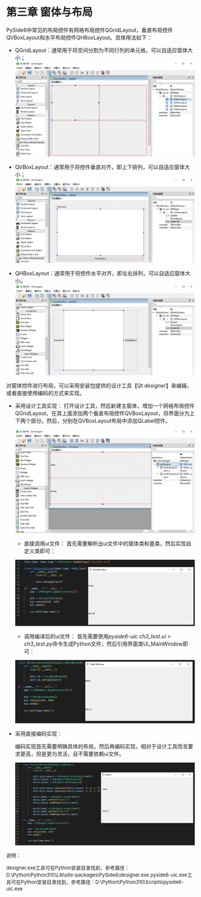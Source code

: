# 第三章 窗体与布局

PySide6中常见的布局控件有网格布局控件QGridLayout，垂直布局控件QVBoxLayout和水平布局控件QHBoxLayout。具体用法如下：

* QGridLayout：通常用于将空间分割为不同行列的单元格，可以自适应窗体大小；
  ![1685529098347](image/Chapter3/1685529098347.png)

* QVBoxLayout：通常用于将控件垂直对齐，即上下排列，可以自适应窗体大小；
  ![1685529242881](image/Chapter3/1685529242881.png)
  
* QHBoxLayout：通常用于将控件水平对齐，即左右排列，可以自适应窗体大小。
  ![1685529184362](image/Chapter3/1685529184362.png)

对窗体控件进行布局，可以采用安装包提供的设计工具【Qt *designer*】来编辑，或者直接使用编码的方式来实现。

* 采用设计工具实现：
  打开设计工具，然后新建主窗体，增加一个网格布局控件QGridLayout，在其上面添加两个垂直布局控件QVBoxLayout，将界面分为上下两个部分。然后，分别在QVBoxLayout布局中添加QLabel控件。

  ![1685523655097](image/Chapter3/1685523655097.png)

  * 直接调用ui文件：
    首先需要解析出ui文件中的窗体类和基类，然后实现自定义类即可：

  ![1685526133041](image/Chapter3/1685526133041.png)

  * 调用编译后的ui文件：
    首先需要使用*pyside6-uic ch3_test.ui > ch3_test.py*命令生成Python文件，然后引用界面类Ui_MainWindow即可：

  ![1685526453408](image/Chapter3/1685526453408.png)
* 采用直接编码实现：

  编码实现首先需要明确具体的布局，然后再编码实现，相对于设计工具而言要求更高，但是更为灵活，且不需要依赖ui文件。

  ![1685528256374](image/Chapter3/1685528256374.png)

<font size=2>
说明：

designer.exe工具可在Python安装目录找到，参考路径：D:\Python\Python310\Lib\site-packages\PySide6\designer.exe
pyside6-uic.exe工具可在Python安装目录找到，参考路径：D:\Python\Python310\Scripts\pyside6-uic.exe
</font>